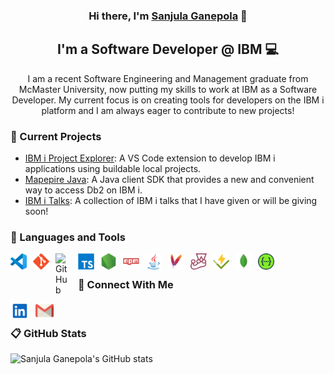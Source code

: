 <h3 align="center">Hi there, I'm <a href="https://www.linkedin.com/in/sanjulaganepola/">Sanjula Ganepola</a> 👋</h3>

<h2 align="center">I'm a Software Developer @ IBM 💻</h2>

<p align="center">I am a recent Software Engineering and Management graduate from McMaster University, now putting my skills to work at IBM as a Software Developer. My current focus is on creating tools for developers on the IBM i platform and I am always eager to contribute to new projects!</p>

### 🔭 Current Projects

* [IBM i Project Explorer](https://github.com/IBM/vscode-ibmi-projectexplorer): A VS Code extension to develop IBM i applications using buildable local projects.
* [Mapepire Java](https://github.com/Mapepire-IBMi/mapepire-java): A Java client SDK that provides a new and convenient way to access Db2 on IBM i.
* [IBM i Talks](https://github.com/SanjulaGanepola/ibmi-talks): A collection of IBM i talks that I have given or will be giving soon!

### 💼 Languages and Tools

[<img align="left" alt="Visual Studio Code" width="26px" style="padding-right:10px;" src="https://raw.githubusercontent.com/SanjulaGanepola/SanjulaGanepola/main/images/vscode.svg"/>]()
[<img align="left" alt="Git" width="26px" style="padding-right:10px;" src="https://raw.githubusercontent.com/SanjulaGanepola/SanjulaGanepola/main/images/git.svg"/>]()
[<img align="left" alt="GitHub" width="26px" style="padding-right:10px;" src="https://user-images.githubusercontent.com/3369400/139447912-e0f43f33-6d9f-45f8-be46-2df5bbc91289.png"/>]()
[<img align="left" alt="TypeScript" width="26px" style="padding-right:10px;" src="https://raw.githubusercontent.com/SanjulaGanepola/SanjulaGanepola/main/images/typescript.svg"/>]()
[<img align="left" alt="NodeJS" width="26px" style="padding-right:10px;" src="https://raw.githubusercontent.com/SanjulaGanepola/SanjulaGanepola/main/images/nodejs.svg"/>]()
[<img align="left" alt="NPM" width="26px" style="padding-right:10px;" src="https://raw.githubusercontent.com/SanjulaGanepola/SanjulaGanepola/main/images/npm.svg"/>]()
[<img align="left" alt="Java" width="26px" style="padding-right:10px;" src="https://raw.githubusercontent.com/SanjulaGanepola/SanjulaGanepola/main/images/java.svg"/>]()
[<img align="left" alt="Maven" width="26px" style="padding-right:10px;" src="https://raw.githubusercontent.com/SanjulaGanepola/SanjulaGanepola/main/images/maven.svg"/>]()
[<img align="left" alt="Jest" width="26px" style="padding-right:10px;" src="https://raw.githubusercontent.com/SanjulaGanepola/SanjulaGanepola/main/images/jest.svg"/>]()
[<img align="left" alt="Vitest" width="26px" style="padding-right:10px;" src="https://raw.githubusercontent.com/SanjulaGanepola/SanjulaGanepola/main/images/vitest.svg"/>]()
[<img align="left" alt="MongoDB" width="26px" style="padding-right:10px;" src="https://raw.githubusercontent.com/SanjulaGanepola/SanjulaGanepola/main/images/mongodb.svg"/>]()
[<img align="left" alt="Swagger" width="26px" style="padding-right:10px;" src="https://raw.githubusercontent.com/SanjulaGanepola/SanjulaGanepola/main/images/swagger.svg"/>]()

<br/>

### 🤝 Connect With Me

[<img align="left" alt="Sanjula Ganepola | LinkedIn" width="30px" style="padding-right:10px;" src="https://raw.githubusercontent.com/SanjulaGanepola/SanjulaGanepola/main/images/linkedin.svg"/>](https://www.linkedin.com/in/sanjulaganepola)
[<img align="left" alt="Sanjula Ganepola | Gmail" width="29px" style="padding-right:10px;" src="https://raw.githubusercontent.com/SanjulaGanepola/SanjulaGanepola/main/images/gmail.svg"/>](mailto:sanjulagane@gmail.com)

<br/>

### 📋 GitHub Stats

![Sanjula Ganepola's GitHub stats](https://github-readme-stats.vercel.app/api?username=SanjulaGanepola&show_icons=true&theme=tokyonight)
